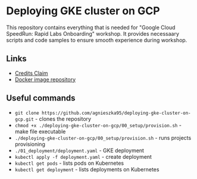 # Deploying GKE cluster on GCP

This repository contains everything that is needed for "Google Cloud SpeedRun: Rapid Labs Onboarding" workshop. It provides necessaary scripts and code samples to ensure smooth experience during workshop.

## Links

- [Credits Claim](http://trygcp.dev/e/devfest-prague-2025)
- [Docker image repository](https://hub.docker.com/r/abielak95/devfest-app)

## Useful commands
- `git clone https://github.com/agnieszka95/deploying-gke-cluster-on-gcp.git` - clones the repository
- `chmod +x ./deploying-gke-cluster-on-gcp/00_setup/provision.sh` - make file executable
- `./deploying-gke-cluster-on-gcp/00_setup/provision.sh` - runs projects provisioning
- `./01_deployment/deployment.yaml` - GKE deployment
- `kubectl apply -f deployment.yaml` - create deployment
- `kubectl get pods` - lists pods on Kubernetes
- `kubectl get deployment` - lists deployments on Kubernetes 
